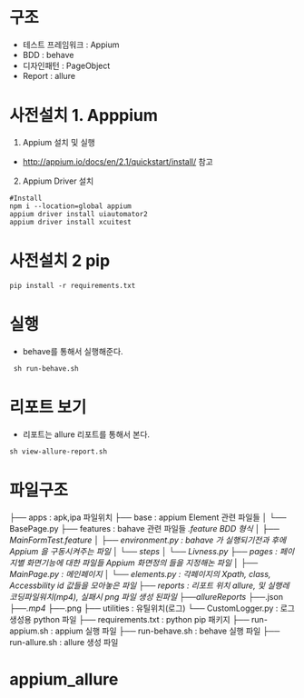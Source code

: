 # 구조
- 테스트 프레임워크 : Appium
- BDD : behave
- 디자인패턴 : PageObject
- Report : allure

# 사전설치 1. Apppium
1. Appium 설치 및 실행
- http://appium.io/docs/en/2.1/quickstart/install/ 참고

2. Appium Driver 설치
```
#Install
npm i --location=global appium
appium driver install uiautomator2
appium driver install xcuitest

```
# 사전설치 2 pip
```
pip install -r requirements.txt
```

# 실행
- behave를 통해서 실행해준다.

```
 sh run-behave.sh 
```


# 리포트 보기
- 리포트는 allure 리포트를 통해서 본다.
```
sh view-allure-report.sh
```

# 파일구조
├── apps : apk,ipa 파일위치
├── base : appium Element 관련 파일들
│   └── BasePage.py
├── features : bahave 관련 파일들 *.feature BDD 형식
│   ├── MainFormTest.feature
│   ├── environment.py : bahave 가 실행되기전과 후에 Appium 을 구동시켜주는 파일
│   └── steps
│       └── Livness.py
├── pages : 페이지별 화면기능에 대한 파일들 Appium 화면정의 들을 지정해논 파일
│   ├── MainPage.py  : 메인페이지
│   └── elements.py  : 각페이지의 Xpath, class, Accessbility id 값들을 모아놓은 파일
├── reports : 리포트 위치 allure, 및 실행레코딩파일워치(mp4), 실패시 png 파일 생성 된파일
    ├──allureReports
        ├──*.json
    ├──*.mp4
    ├──*.png
├── utilities : 유틸위치(로그)
    └── CustomLogger.py : 로그생성용 python 파일
├── requirements.txt : python pip 패키지
├── run-appium.sh : appium 실행 파일
├── run-behave.sh : behave 실행 파일
├── run-allure.sh : allure 생성 파일
# appium_allure
